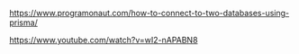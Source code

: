 https://www.programonaut.com/how-to-connect-to-two-databases-using-prisma/


https://www.youtube.com/watch?v=wI2-nAPABN8